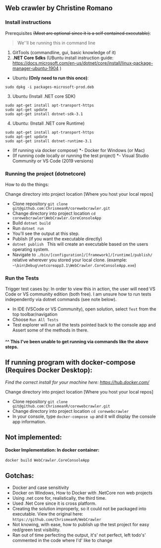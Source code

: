 ## Web crawler by Christine Romano

### Install instructions
Prerequisites ~~(Most are optional since it is a self contained executable)~~:
> We''ll be running this in command line
1. GitTools (commandline, gui, basic knowledge of it)
2. **.NET Core Sdks** (UBuntu install instruction guide: https://docs.microsoft.com/en-us/dotnet/core/install/linux-package-manager-ubuntu-1904 )
- Ubuntu **(Only need to run this once)**: 
```wget -q https://packages.microsoft.com/config/ubuntu/19.04/packages-microsoft-prod.deb -O packages-microsoft-prod.deb
sudo dpkg -i packages-microsoft-prod.deb
```
3. Ubuntu (Install .NET core SDK) 
```sudo apt-get update
sudo apt-get install apt-transport-https
sudo apt-get update
sudo apt-get install dotnet-sdk-3.1 
```
4. Ubuntu: (Install .NET core Runtime) 
```sudo apt-get update
sudo apt-get install apt-transport-https
sudo apt-get update
sudo apt-get install dotnet-runtime-3.1 
```
- (If running via docker compose) 
*- Docker for Windows (or Mac)
- (If running code locally or running the test project) 
*- Visual Studio Community or VS Code (2019 versions)

### Running the project (dotnetcore)
How to do the things:

Change directory into project location [Where you host your local repos]
- Clone repository ```git clone git@github.com:ChrismeanR/corewebcrawler.git```
- Change directory into project location ```cd corewebcrawler\WebCrawler.CoreConsoleApp```
- Build ```dotnet build```
- Run ```dotnet run```
- You'll see the output at this step.
- Publish (if you want the executable directly)
- ```dotnet publish ``` This will create an executable based on the users operating system.
- Navigate to ```./bin/[configuration]/[framework]/[runtime]/publish/ ``` relative wherever you stored your local clone.
(example: ```~\bin\Debug\netcoreapp3.1\WebCrawler.CoreConsoleApp.exe```)


### Run the Tests
Trigger test cases by:
In order to view this in action, the user will need VS Code or VS community edition (both free). I am unsure how to run tests independently via dotnet commands (see note below).
- In IDE (VSCode or VS Community), open solution, select ```Test``` from the top toolbar/navigation
- Choose ```Run All Tests```
- Test explorer will run all the tests pointed back to the console app and Assert some of the methods in there. 
#### ^^ This I've been unable to get running via commands like the above steps. 


## If running program with docker-compose (Requires Docker Desktop):
*Find the correct install for your machine here: https://hub.docker.com/*

Change directory into project location [Where you host your local repos]
- Clone repository ```git clone git@github.com:ChrismeanR/corewebcrawler.git```
- Change directory into project location ```cd corewebcrawler```
- In your console, type ```docker-compose up``` and it will display the console app information.



## Not implemented:
#### Docker Implementation: In docker container:
```docker build WebCrawler.CoreConsoleApp```

## Gotchas:
- Docker and case sensitivity
- Docker on Windows, How to Docker with .NetCore non web projects
- Using .net core for, realistically, the third time.
- Used .Net Core since it is cross platform. 
- Creating the solution improperly, so it could not be packaged into executable. View the original here: ```https://github.com/ChrismeanR/WebCrawler```
- Not knowing, with ease, how to publish up the test project for easy red/green test visibility.
- Ran out of time perfecting the output, it's' not perfect, left todo's' commented in the code where I'd' like to change